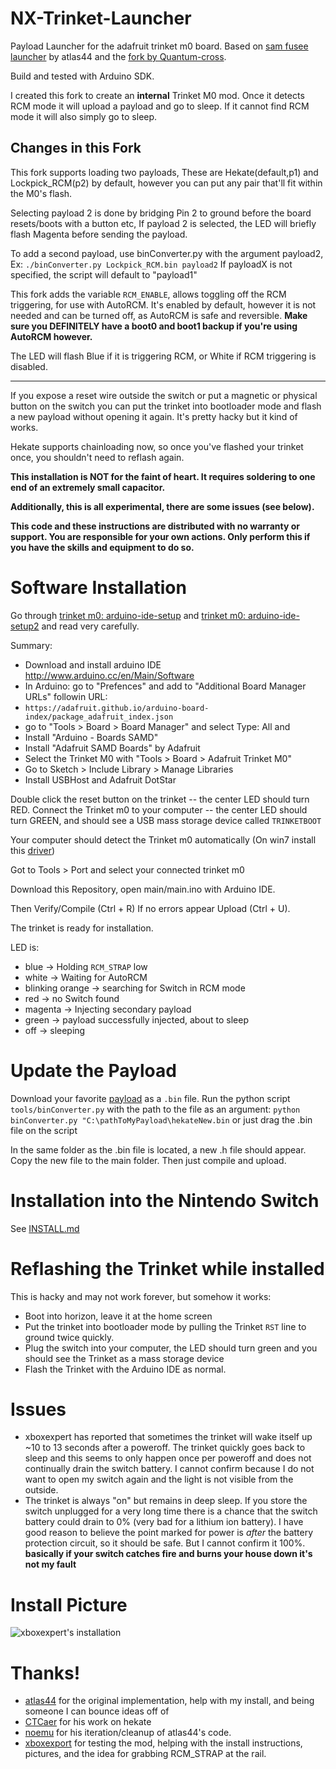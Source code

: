 

# NX-Trinket-Launcher

Payload Launcher for the adafruit trinket m0 board. Based on [sam fusee launcher](https://github.com/atlas44/sam-fusee-launcher) by atlas44 and the [fork by Quantum-cross](https://github.com/Quantum-cross/sam-fusee-launcher).

Build and tested with Arduino SDK.

I created this fork to create an **internal** Trinket M0 mod. Once it detects
RCM mode it will upload a payload and go to sleep. If it cannot find RCM mode
it will also simply go to sleep.

Changes in this Fork
---
This fork supports loading two payloads, 
These are Hekate(default,p1) and Lockpick_RCM(p2) by default, however you can put any pair that'll fit within the M0's flash.

Selecting payload 2 is done by bridging Pin 2 to ground before the board resets/boots with a button etc,
If payload 2 is selected, the LED will briefly flash Magenta before sending the payload.

To add a second payload, use binConverter.py with the argument payload2, 
Ex: `./binConverter.py Lockpick_RCM.bin payload2`
If payloadX is not specified, the script will default to "payload1"

This fork adds the variable ```RCM_ENABLE```, allows toggling off the RCM triggering, for use with AutoRCM.
It's enabled by default, however it is not needed and can be turned off, as AutoRCM is safe and reversible.
**Make sure you DEFINITELY have a boot0 and boot1 backup if you're using AutoRCM however.**

The LED will flash Blue if it is triggering RCM, or White if RCM triggering is disabled.

---


If you expose a reset wire outside the switch or put a magnetic or physical
button on the switch you can put the trinket into bootloader mode and flash a
new payload without opening it again. It's pretty hacky but it kind of works.

Hekate supports chainloading now, so once you've flashed your trinket once, 
you shouldn't need to reflash again.

**This installation is NOT for the faint of heart. It requires soldering to one
end of an extremely small capacitor.**

**Additionally, this is all experimental, there are some issues (see below).**

**This code and these instructions are distributed with no warranty or support.
You are responsible for your own actions. Only perform this if you have the
skills and equipment to do so.**


# Software Installation

Go through [trinket m0: arduino-ide-setup](https://learn.adafruit.com/adafruit-trinket-m0-circuitpython-arduino/arduino-ide-setup) and [trinket m0: arduino-ide-setup2](https://learn.adafruit.com/adafruit-trinket-m0-circuitpython-arduino/using-with-arduino-ide) and read very carefully.

Summary:
* Download and install arduino IDE http://www.arduino.cc/en/Main/Software
* In Arduino: go to "Prefences" and add to "Additional Board Manager URLs" followin URL:
*  `https://adafruit.github.io/arduino-board-index/package_adafruit_index.json`
* go to "Tools > Board > Board Manager" and select Type: All and
* Install "Arduino - Boards SAMD"
* Install "Adafruit SAMD Boards" by Adafruit
* Select the Trinket M0 with "Tools > Board > Adafruit Trinket M0"
* Go to Sketch > Include Library > Manage Libraries
* Install USBHost and Adafruit DotStar

Double click the reset button on the trinket -- the center LED should turn RED.
Connect the Trinket m0 to your computer -- the center LED should turn GREEN, and 
should see a USB mass storage device called `TRINKETBOOT`

Your computer should detect the Trinket m0 automatically (On win7 install this [driver](https://github.com/adafruit/Adafruit_Windows_Drivers/releases/download/2.2.0/adafruit_drivers_2.2.0.0.exe))

Got to Tools > Port and select your connected trinket m0

Download this Repository, open main/main.ino with Arduino IDE.

Then Verify/Compile (Ctrl + R)
If no errors appear
Upload (Ctrl + U).

The trinket is ready for installation.

LED is:
* blue -> Holding `RCM_STRAP` low
* white -> Waiting for AutoRCM
* blinking orange -> searching for Switch in RCM mode
* red -> no Switch found
* magenta -> Injecting secondary payload
* green -> payload successfully injected, about to sleep
* off -> sleeping

# Update the Payload
Download your favorite [payload](https://github.com/CTCaer/hekate/releases) as a `.bin` file.
Run the python script `tools/binConverter.py` with the path to the file as an argument:
`python binConverter.py "C:\pathToMyPayload\hekateNew.bin` or just drag the .bin file on the script

In the same folder as the .bin file is located, a new .h file should appear. 
Copy the new file to the main folder.
Then just compile and upload.

# Installation into the Nintendo Switch

See [INSTALL.md](INSTALL.md)

# Reflashing the Trinket while installed

This is hacky and may not work forever, but somehow it works:

* Boot into horizon, leave it at the home screen
* Put the trinket into bootloader mode by pulling the Trinket `RST` line to ground
  twice quickly.
* Plug the switch into your computer, the LED should turn green and you should see
  the Trinket as a mass storage device
* Flash the Trinket with the Arduino IDE as normal.

# Issues

* xboxexpert has reported that sometimes the trinket will wake itself up ~10 to
  13 seconds after a poweroff. The trinket quickly goes back to sleep and this
seems to only happen once per poweroff and does not continually drain the
switch battery. I cannot confirm because I do not want to open my switch again
and the light is not visible from the outside.
* The trinket is always "on" but remains in deep sleep. If you store the switch
  unplugged for a very long time there is a chance that the switch battery
could drain to 0% (very bad for a lithium ion battery). I have good reason to
believe the point marked for power is *after* the battery protection circuit,
so it should be safe. But I cannot confirm it 100%. **basically if your switch
catches fire and burns your house down it's not my fault**

# Install Picture

![xboxexpert's installation](images/xboxexpert2.png)

# Thanks!

* [atlas44](https://github.com/atlas44/sam-fusee-launcher) for the original
  implementation, help with my install, and being someone I can bounce ideas
off of
* [CTCaer](https://github.com/CTCaer/hekate) for his work on hekate
* [noemu](https://github.com/noemu/sam-fusee-launcher) for his
  iteration/cleanup of atlas44's code.
* [xboxexport](https://www.youtube.com/user/xboxexpert) for testing the mod,
  helping with the install instructions, pictures, and the idea for grabbing
RCM_STRAP at the rail.
